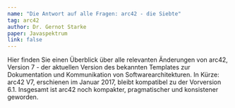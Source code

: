 ```yaml
---
name: "Die Antwort auf alle Fragen: arc42 - die Siebte"
tag: arc42
author: Dr. Gernot Starke
paper: Javaspektrum
link: false
---
```

Hier finden Sie einen Überblick über alle relevanten Änderungen von arc42, Version 7 - der aktuellen Version
des bekannten Templates zur Dokumentation und Kommunikation von Softwarearchitekturen.
In Kürze: arc42 V7, erschienen im Januar 2017, bleibt kompatibel zu der Vorversion 6.1. Insgesamt ist
arc42 noch kompakter, pragmatischer und konsistener geworden.
